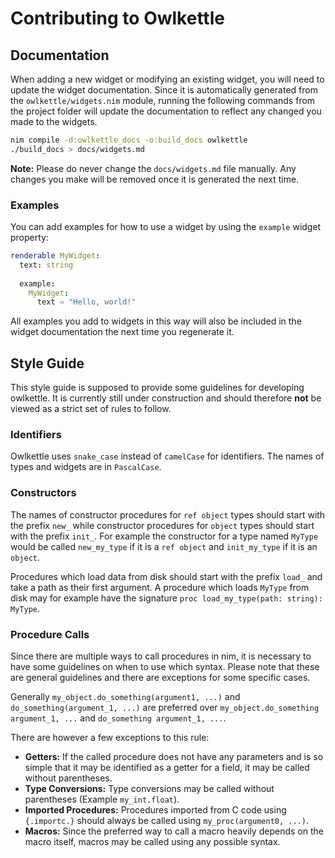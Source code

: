 # Contributing to Owlkettle

## Documentation

When adding a new widget or modifying an existing widget, you will need to update the widget documentation.
Since it is automatically generated from the `owlkettle/widgets.nim` module, running the following commands from the project folder will update the documentation to reflect any changed you made to the widgets.

```bash
nim compile -d:owlkettle_docs -o:build_docs owlkettle
./build_docs > docs/widgets.md
```

**Note:** Please do never change the `docs/widgets.md` file manually.
Any changes you make will be removed once it is generated the next time.

### Examples

You can add examples for how to use a widget by using the `example` widget property:

```nim
renderable MyWidget:
  text: string
  
  example:
    MyWidget:
      text = "Hello, world!"
```

All examples you add to widgets in this way will also be included in the widget documentation the next time you regenerate it.

## Style Guide

This style guide is supposed to provide some guidelines for developing owlkettle.
It is currently still under construction and should therefore **not** be viewed as a strict set of rules to follow.

### Identifiers

Owlkettle uses `snake_case` instead of `camelCase` for identifiers.
The names of types and widgets are in `PascalCase`.

### Constructors

The names of constructor procedures for `ref object` types should start with the prefix `new_` while constructor procedures for `object` types should start with the prefix `init_`.
For example the constructor for a type named `MyType` would be called `new_my_type` if it is a `ref object` and `init_my_type` if it is an `object`.

Procedures which load data from disk should start with the prefix `load_` and take a path as their first argument.
A procedure which loads `MyType` from disk may for example have the signature `proc load_my_type(path: string): MyType`.

### Procedure Calls

Since there are multiple ways to call procedures in nim, it is necessary to have some guidelines on when to use which syntax.
Please note that these are general guidelines and there are exceptions for some specific cases.

Generally `my_object.do_something(argument1, ...)` and `do_something(argument_1, ...)` are preferred over `my_object.do_something argument_1, ...` and `do_something argument_1, ...`.

There are however a few exceptions to this rule:

- **Getters:** If the called procedure does not have any parameters and is so simple that it may be identified as a  getter for a field, it may be called without parentheses.
- **Type Conversions:** Type conversions may be called without parentheses (Example `my_int.float`).
- **Imported Procedures:** Procedures imported from C code using `{.importc.}` should always be called using `my_proc(argument0, ...)`.
- **Macros:** Since the preferred way to call a macro heavily depends on the macro itself, macros may be called using any possible syntax.

